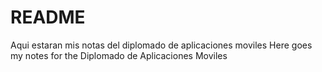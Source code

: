 # README

Aqui estaran mis notas del diplomado de aplicaciones moviles
Here goes my notes for the Diplomado de Aplicaciones Moviles

